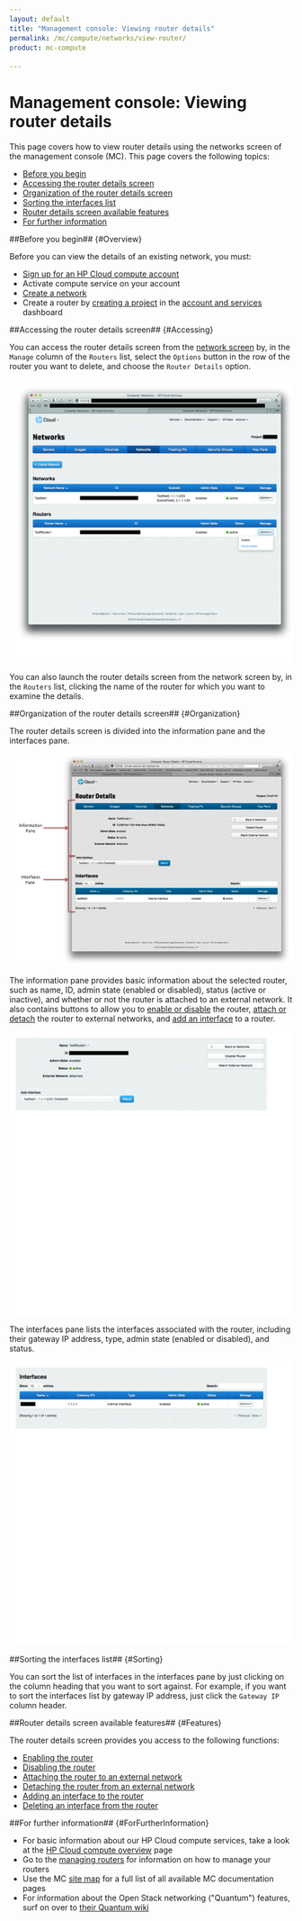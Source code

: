 ```yaml
---
layout: default
title: "Management console: Viewing router details"
permalink: /mc/compute/networks/view-router/
product: mc-compute

---
```

# Management console: Viewing router details

This page covers how to view router details using the networks screen of the management console (MC).  This page covers the following topics:

* [Before you begin](#Overview)
* [Accessing the router details screen](#Accessing)
* [Organization of the router details screen](#Organization)
* [Sorting the interfaces list](#Sorting)
* [Router details screen available features](#Features)
* [For further information](#ForFurtherInformation)


##Before you begin## {#Overview}

Before you can view the details of an existing network, you must:

* [Sign up for an HP Cloud compute account](https://account.hpcloud.com/signup)
* Activate compute service on your account
* [Create a network](/mc/compute/networks/create-network#Creating/)
* Create a router by [creating a project](/mc/account/projects#Creating) in the [account and services](/mc/account/) dashboard

##Accessing the router details screen## {#Accessing}

You can access the router details screen from the [network screen](/mc/compute/networks) by, in the `Manage` column of the `Routers` list, select the `Options` button in the row of the router you want to delete, and choose the `Router Details` option.

<img src="media/router-details-launch.jpg" width="580" alt="" />

You can also launch the router details screen from the network screen by, in the `Routers` list, clicking the name of the router for which you want to examine the details.


##Organization of the router details screen## {#Organization}

The router details screen is divided into the information pane and the interfaces pane.

<img src="media/router-panes.jpg" width="580" alt="" />

The information pane provides basic information about the selected router, such as name, ID, admin state (enabled or disabled), status (active or inactive), and whether or not the router is attached to an external network.  It also contains buttons to allow you to [enable or disable](/mc/compute/networks/manage-routers#Enabling/) the router,  [attach or detach](/mc/compute/networks/manage-routers#AttachExternal) the router to external networks, and [add an interface](/mc/compute/networks/manage-routers#Attaching) to a router.

<img src="media/router-info.jpg" width="580" alt="" />

The interfaces pane lists the interfaces associated with the router, including their gateway IP address, type, admin state (enabled or disabled), and status.

<img src="media/router-interfaces.jpg" width="580" alt="" />


##Sorting the interfaces list## {#Sorting}

You can sort the list of interfaces in the interfaces pane by just clicking on the column heading that you want to sort against.  For example, if you want to sort the interfaces list by gateway IP address, just click the `Gateway IP` column header.


##Router details screen available features## {#Features}

The router details screen provides you access to the following functions:

* [Enabling the router](/mc/compute/networks/manage-routers#Enabling/)
* [Disabling the router](/mc/compute/networks/manage-routers#Disabling/)
* [Attaching the router to an external network](/mc/compute/networks/manage-routers#AttachExternal/)
* [Detaching the router from an external network](/mc/compute/networks/manage-routers#DetachExternal/)
* [Adding an interface to the router](/mc/compute/networks/manage-routers#Attaching/)
* [Deleting an interface from the router](/mc/compute/networks/manage-routers#Detaching/)


##For further information## {#ForFurtherInformation}

* For basic information about our HP Cloud compute services, take a look at the [HP Cloud compute overview](/compute/) page
* Go to the [managing routers](/mc/compute/networks/manage-routers) for information on how to manage your routers
* Use the MC [site map](/mc/sitemap) for a full list of all available MC documentation pages
* For information about the Open Stack networking ("Quantum") features, surf on over to  [their Quantum wiki](https://wiki.openstack.org/wiki/Quantum)
